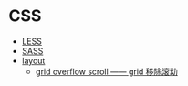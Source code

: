 # CSS



- [LESS](LESS/)
- [SASS](SASS/)
- [layout](layout/)
    + [grid overflow scroll —— grid 移除滚动](layout/grid_overflow_scroll.md)
